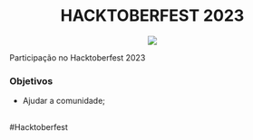 <div>
  <h1 align="center"> HACKTOBERFEST 2023 </h1>
  <p align="center">
    <img loading="lazy" src="http://img.shields.io/static/v1?label=STATUS&message=EM%20DESENVOLVIMENTO&color=GREEN&style=for-the-badge"/>
  </p>
</div>

Participação no Hacktoberfest 2023

### Objetivos

- Ajudar a comunidade;

##

#Hacktoberfest
